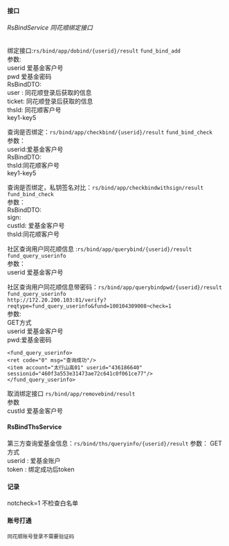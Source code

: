 #### 接口
###### RsBindService  同花顺绑定接口  
绑定接口:`rs/bind/app/dobind/{userid}/result`        `fund_bind_add`  
参数:  
    userid 爱基金客户号  
    pwd 爱基金密码  
    RsBindDTO:  
            user : 同花顺登录后获取的信息  
            ticket: 同花顺登录后获取的信息  
            thsId: 同花顺客户号  
     key1-key5  
     
查询是否绑定：`rs/bind/app/checkbind/{userid}/result`   ` fund_bind_check `   
参数：  
    userid:爱基金客户号  
    RsBindDTO:  
        thsId:同花顺客户号  
    key1-key5

查询是否绑定，私钥签名对比：`rs/bind/app/checkbindwithsign/result`     `fund_bind_check`  
参数：  
    RsBindDTO:  
    sign:  
            custId: 爱基金客户号  
            thsId:同花顺客户号  

社区查询用户同花顺信息 :`rs/bind/app/querybind/{userid}/result`      `fund_query_userinfo`  
参数：  
        userid  爱基金客户号  

社区查询用户同花顺信息带密码：`rs/bind/app/querybindpwd/{userid}/result`  `fund_query_userinfo`   
`http://172.20.200.103:81/verify?reqtype=fund_query_userinfo&fund=100104309008¬check=1 `   
参数:  
        GET方式  
        userid 爱基金客户号  
        pwd:爱基金密码   
        
```
<fund_query_userinfo>
<ret code="0" msg="查询成功"/>
<item account="太行山高01" userid="436186640" sessionid="460f3a553e31473ae72c641c0f061ce77"/>
</fund_query_userinfo>
```

取消绑定接口   `rs/bind/app/removebind/result`  
参数  
        custId  爱基金客户号  

#### RsBindThsService
第三方查询爱基金信息：`rs/bind/ths/queryinfo/{userid}/result` 
参数： GET方式  
         userid : 爱基金账户  
         token : 绑定成功后token  


#### 记录
notcheck=1 不检查白名单



#### 账号打通 
```
同花顺账号登录不需要验证码
```




